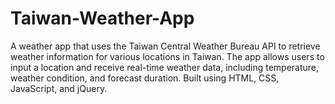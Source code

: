# Taiwan-Weather-App
A weather app that uses the Taiwan Central Weather Bureau API to retrieve weather information for various locations in Taiwan. The app allows users to input a location and receive real-time weather data, including temperature, weather condition, and forecast duration. Built using HTML, CSS, JavaScript, and jQuery.
